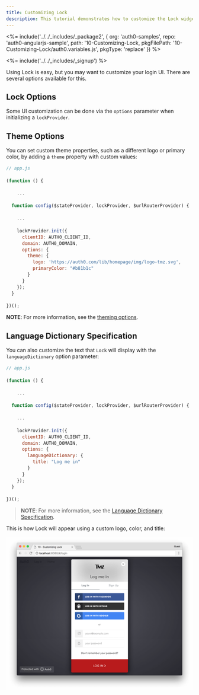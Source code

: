 ```yaml
---
title: Customizing Lock
description: This tutorial demonstrates how to customize the Lock widget
---
```


<%= include('../../_includes/_package2', {
  org: 'auth0-samples',
  repo: 'auth0-angularjs-sample',
  path: '10-Customizing-Lock,
  pkgFilePath: '10-Customizing-Lock/auth0.variables.js',
  pkgType: 'replace'
}) %>

<%= include('../../_includes/_signup') %>

Using Lock is easy, but you may want to customize your login UI. There are several options available for this.

## Lock Options

Some UI customization can be done via the `options` parameter when initializing a `lockProvider`.

## Theme Options

You can set custom theme properties, such as a different logo or primary color, by adding a `theme` property with custom values:

```js
// app.js

(function () {

    ...

  function config($stateProvider, lockProvider, $urlRouterProvider) {

    ...

    lockProvider.init({
      clientID: AUTH0_CLIENT_ID,
      domain: AUTH0_DOMAIN,
      options: {
        theme: {
          logo: 'https://auth0.com/lib/homepage/img/logo-tmz.svg',
          primaryColor: "#b81b1c"
        }
      }
    });
  }

})();
```

**NOTE**: For more information, see the [theming options](https://github.com/auth0/lock#theming-options).

## Language Dictionary Specification

You can also customize the text that `Lock` will display with the `languageDictionary` option parameter:

```js
// app.js

(function () {

    ...

  function config($stateProvider, lockProvider, $urlRouterProvider) {

    ...

    lockProvider.init({
      clientID: AUTH0_CLIENT_ID,
      domain: AUTH0_DOMAIN,
      options: {
        languageDictionary: {
          title: "Log me in"
        }
      }
    });
  }

})();
```

> **NOTE**: For more information, see the [Language Dictionary Specification](https://github.com/auth0/lock#language-dictionary-specification).

This is how Lock will appear using a custom logo, color, and title:

![Custom lock](/media/articles/angularjs/widget-custom-logo-color.png)
